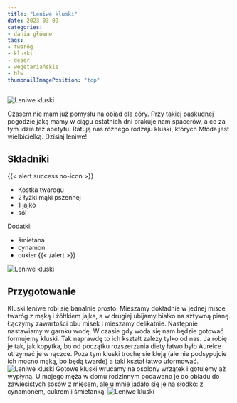 ```yaml
---
title: "Leniwe kluski"
date: 2023-03-09
categories:
- dania główne
tags:
- twaróg
- kluski
- deser
- wegetariańskie
- blw
thumbnailImagePosition: "top"
---
```

![Leniwe kluski](/img/leniwe-kluski/leniwe-kluski-4.JPG)

Czasem nie mam już pomysłu na obiad dla córy. Przy takiej paskudnej pogodzie jaką mamy w ciągu ostatnich dni brakuje nam spacerów, a co za tym idzie też apetytu. Ratują nas różnego rodzaju kluski, których Młoda jest wielbicielką. Dzisiaj leniwe!
<!--more-->

## Składniki
{{< alert success no-icon >}}
- Kostka twarogu
- 2 łyżki mąki pszennej
- 1 jajko
- sól

Dodatki:
- śmietana
- cynamon
- cukier
{{< /alert >}}

![Leniwe kluski](/img/leniwe-kluski/leniwe-kluski-1.JPG)
## Przygotowanie
Kluski leniwe robi się banalnie prosto. Mieszamy dokładnie w jednej misce twaróg z mąką i żółtkiem jajka, a w drugiej ubijamy białko na sztywną pianę. Łączymy zawartości obu misek i mieszamy delikatnie. Następnie nastawiamy w garnku wodę. W czasie gdy woda się nam będzie gotować formujemy kluski. Tak naprawdę to ich kształt zależy tylko od nas. Ja robię je tak, jak kopytka, bo od początku rozszerzania diety łatwo było Aurelce utrzymać je w rączce. Poza tym kluski trochę sie kleją (ale nie podsypujcie ich mocno mąką, bo będą twarde) a taki kształ łatwo uformować. 
![Leniwe kluski](/img/leniwe-kluski/leniwe-kluski-2.JPG)
Gotowe kluski wrucamy na osolony wrzątek i gotujemy aż wypłyną. U mojego męża w domu rodzinnym podawano je do obiadu do zawiesistych sosów z mięsem, ale u mnie jadało się je na słodko: z cynamonem, cukrem i śmietanką.
![Leniwe kluski](/img/leniwe-kluski/leniwe-kluski-3.JPG)
